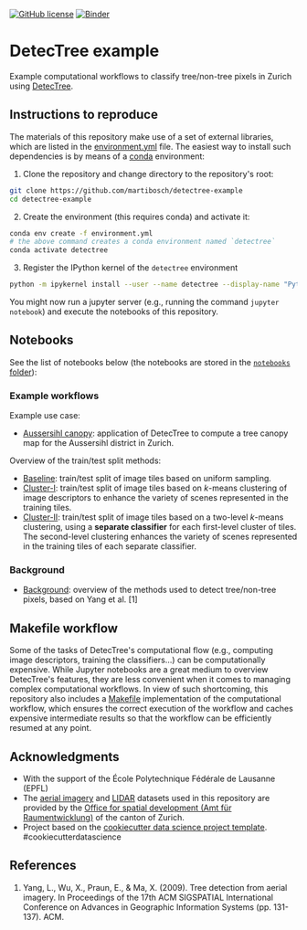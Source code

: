 [![GitHub license](https://img.shields.io/github/license/martibosch/detectree-example.svg)](https://github.com/martibosch/detectree-example/blob/master/LICENSE)
[![Binder](https://mybinder.org/badge_logo.svg)](https://mybinder.org/v2/gh/martibosch/detectree-example/master?filepath=notebooks)

# DetecTree example

Example computational workflows to classify tree/non-tree pixels in Zurich using [DetecTree](https://github.com/martibosch/detectree).

## Instructions to reproduce

The materials of this repository make use of a set of external libraries, which are listed in the [environment.yml](https://github.com/martibosch/detectree-example/blob/master/environment.yml) file. The easiest way to install such dependencies is by means of a [conda](https://docs.conda.io/en/latest/) environment:

1. Clone the repository and change directory to the repository's root:

```bash
git clone https://github.com/martibosch/detectree-example
cd detectree-example
```

2. Create the environment (this requires conda) and activate it:

```bash
conda env create -f environment.yml
# the above command creates a conda environment named `detectree`
conda activate detectree
```

3. Register the IPython kernel of the `detectree` environment

```bash
python -m ipykernel install --user --name detectree --display-name "Python (detectree)"
```

You might now run a jupyter server (e.g., running the command `jupyter notebook`) and execute the notebooks of this repository.

## Notebooks

See the list of notebooks below (the notebooks are stored in the [`notebooks` folder](https://github.com/martibosch/detectree-example/blob/master/notebooks)):

### Example workflows

Example use case:

* [Aussersihl canopy](https://github.com/martibosch/detectree-example/blob/master/notebooks/aussersihl-canopy.ipynb): application of DetecTree to compute a tree canopy map for the Aussersihl district in Zurich.

Overview of the train/test split methods:

* [Baseline](https://github.com/martibosch/detectree-example/blob/master/notebooks/baseline.ipynb): train/test split of image tiles based on uniform sampling.
* [Cluster-I](https://github.com/martibosch/detectree-example/blob/master/notebooks/cluster-I.ipynb): train/test split of image tiles based on *k*-means clustering of image descriptors to enhance the variety of scenes represented in the training tiles.
* [Cluster-II](https://github.com/martibosch/detectree-example/blob/master/notebooks/cluster-II.ipynb): train/test split of image tiles based on a two-level *k*-means clustering, using a **separate classifier** for each first-level cluster of tiles. The second-level clustering enhances the variety of scenes represented in the training tiles of each separate classifier.

### Background

* [Background](https://github.com/martibosch/detectree-example/blob/master/notebooks/background.ipynb): overview of the methods used to detect tree/non-tree pixels, based on Yang et al. [1]

## Makefile workflow

Some of the tasks of DetecTree's computational flow (e.g., computing image descriptors, training the classifiers...) can be computationally expensive. While Jupyter notebooks are a great medium to overview DetecTree's features, they are less convenient when it comes to managing complex computational workflows. In view of such shortcoming, this repository also includes a [Makefile](https://github.com/martibosch/detectree-example/blob/master/Makefile) implementation of the computational workflow, which ensures the correct execution of the workflow and caches expensive intermediate results so that the workflow can be efficiently resumed at any point.

## Acknowledgments

* With the support of the École Polytechnique Fédérale de Lausanne (EPFL)
* The [aerial imagery](https://www.geolion.zh.ch/geodatensatz/2831) and [LIDAR](https://www.geolion.zh.ch/geodatensatz/show?gdsid=343) datasets used in this repository are provided by the [Office for spatial development (Amt für Raumentwicklung)](https://are.zh.ch/) of the canton of Zurich.
* Project based on the [cookiecutter data science project template](https://drivendata.github.io/cookiecutter-data-science). #cookiecutterdatascience


## References

1. Yang, L., Wu, X., Praun, E., & Ma, X. (2009). Tree detection from aerial imagery. In Proceedings of the 17th ACM SIGSPATIAL International Conference on Advances in Geographic Information Systems (pp. 131-137). ACM.
